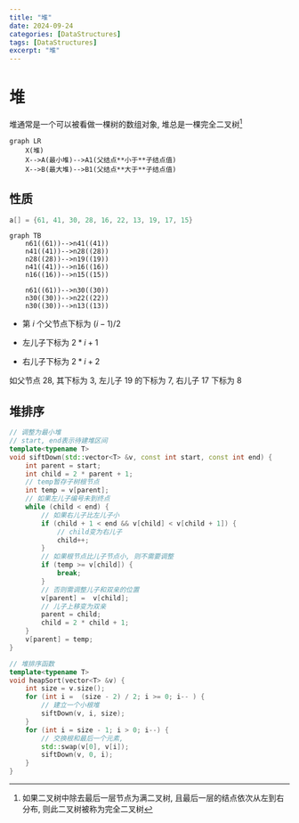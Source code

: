 ```yaml
---
title: "堆"
date: 2024-09-24
categories: [DataStructures]
tags: [DataStructures]
excerpt: "堆"
---
```


# 堆

堆通常是一个可以被看做一棵树的数组对象, 堆总是一棵完全二叉树[^1]

```mermaid
graph LR
    X(堆)
    X-->A(最小堆)-->A1(父结点**小于**子结点值)
    X-->B(最大堆)-->B1(父结点**大于**子结点值)
```

## 性质

```c
a[] = {61, 41, 30, 28, 16, 22, 13, 19, 17, 15}
```

```mermaid
graph TB
    n61((61))-->n41((41))
    n41((41))-->n28((28))
    n28((28))-->n19((19))
    n41((41))-->n16((16))
    n16((16))-->n15((15))

    n61((61))-->n30((30))
    n30((30))-->n22((22))
    n30((30))-->n13((13))
```

- 第 $i$ 个父节点下标为 $(i - 1)/2$

- 左儿子下标为 $2 * i + 1$

- 右儿子下标为 $2 * i + 2$

如父节点 $28$, 其下标为 $3$, 左儿子 $19$ 的下标为 $7$, 右儿子 $17$ 下标为 $8$

## 堆排序

```c++
// 调整为最小堆
// start, end表示待建堆区间
template<typename T>
void siftDown(std::vector<T> &v, const int start, const int end) {
    int parent = start;
    int child = 2 * parent + 1;
    // temp暂存子树根节点
    int temp = v[parent];
    // 如果左儿子编号未到终点
    while (child < end) {
        // 如果右儿子比左儿子小
        if (child + 1 < end && v[child] < v[child + 1]) {
            // child变为右儿子
            child++;
        }
        // 如果根节点比儿子节点小, 则不需要调整
        if (temp >= v[child]) {
            break;
        }
        // 否则需调整儿子和双亲的位置
        v[parent] =  v[child];
        // 儿子上移变为双亲
        parent = child;
        child = 2 * child + 1;
    }
    v[parent] = temp;
}

// 堆排序函数
template<typename T>
void heapSort(vector<T> &v) {
    int size = v.size();
    for (int i =  (size - 2) / 2; i >= 0; i-- ) {
        // 建立一个小根堆
        siftDown(v, i, size);
    }
    for (int i = size - 1; i > 0; i--) {
        // 交换根和最后一个元素, 
        std::swap(v[0], v[i]);
        siftDown(v, 0, i);
    }
}
```

[^1]: 如果二叉树中除去最后一层节点为满二叉树, 且最后一层的结点依次从左到右分布, 则此二叉树被称为完全二叉树
